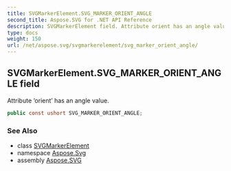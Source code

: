 ```yaml
---
title: SVGMarkerElement.SVG_MARKER_ORIENT_ANGLE
second_title: Aspose.SVG for .NET API Reference
description: SVGMarkerElement field. Attribute orient has an angle value
type: docs
weight: 150
url: /net/aspose.svg/svgmarkerelement/svg_marker_orient_angle/
---
```

## SVGMarkerElement.SVG_MARKER_ORIENT_ANGLE field

Attribute ‘orient’ has an angle value.

```csharp
public const ushort SVG_MARKER_ORIENT_ANGLE;
```

### See Also

* class [SVGMarkerElement](../)
* namespace [Aspose.Svg](../../../aspose.svg/)
* assembly [Aspose.SVG](../../../)
